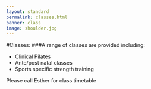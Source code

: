 ```yaml
---
layout: standard 
permalink: classes.html
banner: class
image: shoulder.jpg
---
```

#Classes:
###A range of classes are provided including:
- Clinical Pilates
- Ante/post natal classes
- Sports specific strength training

Please call Esther for class timetable

